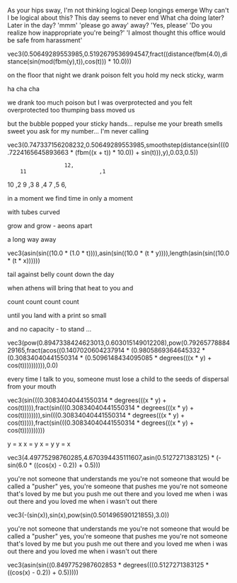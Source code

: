 As your hips sway,
I'm not thinking logical
Deep longings emerge
Why can't I be logical about this?
This day seems to never end
What cha doing later?
Later in the day?
'mmm'
'please go away'
away?
'Yes, please'
'Do you realize how inappropriate you're being?'
'I almost thought this office would be safe from harassment'

vec3(0.50649289553985,0.5192679536994547,fract((distance(fbm(4.0),distance(sin(mod(fbm(y),t)),cos(t))) * 10.0)))





on the floor that night
we drank poison
felt you hold my neck
sticky, warm

ha cha cha

we drank too much poison
but I was overprotected
and you felt overprotected too
thumping bass moved us

but the bubble popped
your sticky hands... repulse me
your breath smells sweet
you ask for my number... I'm
never calling

vec3(0.747337156208232,0.50649289553985,smoothstep(distance(sin(((0.7224165645893663 * (fbm((x + t)) * 10.0)) + sin(t))),y),0.03,0.5))




                      12,
        11                       ,1
  10                                    ,2
9                                           ,3
  8                                       ,4
         7                         ,5
                       6,

in a moment we find time
in only a moment

with tubes curved

grow and grow - aeons apart

a long way away

vec3(asin(sin((10.0 * (1.0 * t)))),asin(sin((10.0 * (t * y)))),length(asin(sin((10.0 * (t * x))))))



tail against belly
count down
the
day

when
athens
will
bring
that
heat
to you and

count
count
count
count

until you land
with a print
so small

and no capacity -
to stand
...

vec3(pow(0.8947338424623013,0.603015149012208),pow(0.7926577888429165,fract(acos((0.1407020604237914 * (0.9805869364645332 * (0.30834040441550314 * (0.5096148434095085 * degrees(((x * y) + cos(t)))))))))),0.0)

every time I talk to you,
someone must lose a child
to the seeds of
dispersal from
your mouth

vec3(sin(((0.30834040441550314 * degrees(((x * y) + cos(t))))),fract(sin(((0.30834040441550314 * degrees(((x * y) + cos(t)))))))),sin(((0.30834040441550314 * degrees(((x * y) + cos(t))))),fract(sin(((0.30834040441550314 * degrees(((x * y) + cos(t))))))))))

y = x
x = y
x = y
y = x

vec3(4.49775298760285,4.670394435111607,asin(0.5127271383125) * (-sin(6.0 * ((cos(x) - 0.2)) + 0.5)))

you're not someone that understands me
you're not someone that would be called a "pusher"
yes, you're someone that pushes me
you're not someone that's loved by me
but you push me out there
and you loved me when i was out there
and you loved me when i wasn't out there

vec3(-(sin(x)),sin(x),pow(sin(0.501496590121855),3.0))

you're not someone that understands me
you're not someone that would be called a "pusher"
yes, you're someone that pushes me
you're not someone that's loved by me
but you push me out there
and you loved me when i was out there
and you loved me when i wasn't out there

vec3(asin(sin((0.8497752987602853 * degrees(((0.5127271383125 * ((cos(x) - 0.2)) + 0.5)))))

